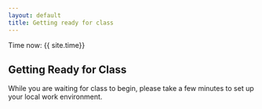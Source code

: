 ```yaml
---
layout: default
title: Getting ready for class
---
```


Time now: {{ site.time}}


## Getting Ready for Class
While you are waiting for class to begin, please take a few minutes to set up your local work environment.
